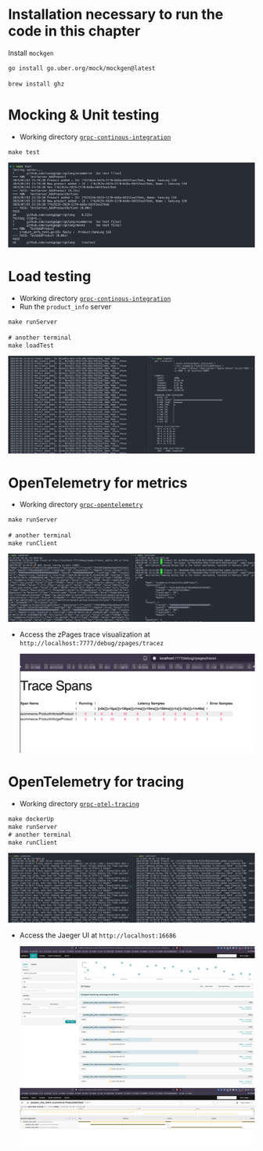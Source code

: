# Installation necessary to run the code in this chapter

Install `mockgen`

```shell
go install go.uber.org/mock/mockgen@latest

brew install ghz
```

# Mocking & Unit testing

- Working directory [`grpc-continous-integration`](./grpc-continous-integration/)

```shell
make test
```

![](./assets/02.png)

# Load testing

- Working directory [`grpc-continous-integration`](./grpc-continous-integration/)
- Run the `product_info` server

```shell
make runServer

# another terminal
make loadTest
```

![](./assets/01.png)

# OpenTelemetry for metrics

- Working directory [`grpc-opentelemetry`](./grpc-opentelemetry/)

```shell
make runServer

# another terminal
make runClient
```

![](./assets/03.png)

- Access the zPages trace visualization at `http://localhost:7777/debug/zpages/tracez`

  ![](./assets/04.png)

# OpenTelemetry for tracing

- Working directory [`grpc-otel-tracing`](./grpc-otel-tracing/)

```shell
make dockerUp
make runServer
# another terminal
make runClient
```

![](./assets/07.png)

- Access the Jaeger UI at `http://localhost:16686`

  ![](./assets/05.png)
  ![](./assets/06.png)
